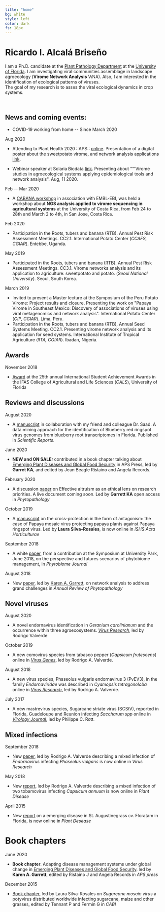 ```yaml
---
title: "home"
bg: white
style: left
color: dark
fs: 18px
---
```


<style>
.moge {
  background: url(../img/Lake.png);
}
</style>

# **Ricardo I. Alcalá Briseño**

I am a Ph.D. candidate at the [Plant Pathology Department](https://plantpath.ifas.ufl.edu/) at the [University of Florida](https://ufl.edu). I am investigating viral communities assemblage in landscape agroecology (**Virome Network Analysis** V*i*NA). Also, I am interested in the identification of ecological patterns of viruses.  
The goal of my research is to asses the viral ecological dynamics in crop systems.

<div align="center">
  <span class="more-icons">
  <a href="mailto:ralcala@ufl.edu"><i class="fa fa-envelope fa-5x"></i></a>
  <a href="https://github.com/ricardoi/"><i class="fa fa-github fa-5x"></i></a>
  <a href="https://twitter.com/ricardoi_"><i class="fa fa-twitter fa-5x"></i></a>
  <a href="http://scholar.google.com/citations?user=SkBxudIAAAAJ&amp;hl=en"><i class="ai ai-google-scholar fa-5x"></i></a>
  <a href="https://orcid.org/0000-0002-7031-2195"><i class="fa fa-orcid fa-5x"></i></a>
  </span>
</div>

<br />

## News and coming events:

- COVID-19 working from home -- Since March 2020

Aug 2020
- Attending to Plant Health 2020 ::APS:: [online](https://www.apsnet.org/meetings/annual/planthealth2020/Pages/default.aspx). Presentation of a digital poster about the sweetpotato virome, and network analysis applications [link](https://api.ltb.io/show/BPOUE).

- Webinar speaker at Solaria Biodata [link](https://www.youtube.com/watch?v=sjKt4GlxCwM). Presenting about ""'Virome studies in agroecological systems applying epidemiological tools and network analysis". Aug, 11 2020.

Feb -- Mar 2020
- A [CABANA workshop](https://www.ebi.ac.uk/training/events/2020/cabana-workshop-ngs-analysis-applied-virome-sequencing-agricultural-systems) in association with EMBL-EBI, was held  a workshop about **NGS analysis applied to virome sequencing in agricultural systems** at the University of Costa Rica, from Feb 24 to 28th and March 2 to 4th, in San Jose, Costa Rica.

Feb 2020
- Participation in the Roots, tubers and banana (RTB). Annual Pest Risk Assessment Meetings. CC2.1. International Potato Center (*CCAFS, CGIAR*). Entebbe, Uganda.

May 2019
- Participated in the Roots, tubers and banana (RTB). Annual Pest Risk Assessment Meetings. CC3.1. Virome networks analysis and its application to agriculture: sweetpotato and potato. (*Seoul National University*). Seoul, South Korea.

March 2019
- Invited to present a Master lecture at the Symposium of the Peru Potato Virome: Project results and closure. Presenting the work on "Papaya Virome in Southeast Mexico: Discovery of associations of viruses using viral metagenomics and network analysis". International Potato Center (*CIP, CGIAR*). Lima, Peru.
- Participation in the Roots, tubers and banana (RTB), Annual Seed Systems Meeting. CC2.1. Presenting virome network analysis and its application for seed systems. International Institute of Tropical Agriculture (*IITA, CGIAR*). Ibadan, Nigeria.

## Awards

November 2018
- [Award](http://blogs.ifas.ufl.edu/cals/2018/11/16/cals-students-earn-prestigious-uf-honors-at-2018-international-student-achievement-award-ceremony/) at the 25th annual International Student Achievement Awards in the IFAS College of Agricultural and Life Sciences (*CALS*), University of Florida

## Reviews and discussions

August 2020
- A [manuscript](https://www.nature.com/articles/s41598-020-68654-3) in collaboration with my friend and colleague Dr. Saad. A data mining approach for the identification of Blueberry red ringspot virus genomes from blueberry root transcriptomes in Florida. Published in *Scientific Reports*.

June 2020
- **NEW and ON SALE:** contributed in a book chapter talking about [Emerging Plant Diseases and Global Food Security](http://my.apsnet.org/ItemDetail?iProductCode=46376) in APS Press, led by **Garret KA**, and edited by Jean Beagle Ristaino and Angela Records.

February 2020
- A discussion [paper](https://apsjournals.apsnet.org/doi/abs/10.1094/PHYTO-05-19-0168-RVW) on Effective altruism as an ethical lens on research priorities. A live document coming soon. Led by **Garrett KA**
open access in *Phytopathology*

October 2019
- A [manuscript](https://www.actahort.org/books/1250/1250_9.htm) on the cross-protection in the form of antagonism: the case of Papaya mosaic virus protecting papaya plants against Papaya ringspot virus. Led by **Laura Silva-Rosales**, is now online in *ISHS Acta Horticulturae*

September 2018
- A white [paper](https://apsjournals.apsnet.org/doi/abs/10.1094/PBIOMES-01-19-0006-W), from a contribution at the Symposium at University Park, June 2018, on the perspective and futures scenarios of phytobiome management, in *Phytobiome Journal*

August 2018
- New [paper](http://www.annualreviews.org/eprint/nXc5fhtEmv72yUywmaj8/full/10.1146/annurev-phyto-080516-035326), led by [Karen A. Garrett](https://twitter.com/garret_lab), on network analysis to address grand challenges in *Annual Review of Phytopathology*

## Novel viruses

August 2020
- A novel endornavirus identification in *Geranium carolinianum* and the occurrence within three agroecosystems. [*Virus Research*](https://www.sciencedirect.com/science/article/abs/pii/S0168170220310236), led by Rodrigo Valverde

October 2019
- A new comovirus species from tabasco pepper (*Capsicum frutescens*) online in [*Virus Genes*](https://link.springer.com/article/10.1007/s11262-019-01707-6), led by Rodrigo A. Valverde.

August 2018
- A new virus species, Phaseolus vulgaris endornavirus 3 (PvEV3), in the family *Endornaviridae* was described in *Cyamopsis tetragonoloba*  online in [*Virus Research*](https://link.springer.com/article/10.1007/s00705-018-3831-9), led by Rodrigo A. Valverde.

July 2017
- A new mastrevirus species, Sugarcane striate virus (SCStV), reported in Florida, Guadeloupe and Reunion infecting *Saccharum spp* online in [*Virology Journal*](https://virologyj.biomedcentral.com/articles/10.1186/s12985-017-0810-9), led by Philippe C. Rott.

## Mixed infections
September 2018
- New [paper](https://www.sciencedirect.com/science/article/pii/S0168170218304805), led by Rodrigo A. Valverde describing a mixed infection of *Endornavirus* infecting *Phaseolus vulgaris* is now online in *Virus Research*

May 2018
- New [report](https://apsjournals.apsnet.org/doi/full/10.1094/PDIS-11-17-1847-PDN), led by Rodrigo A. Valverde describing a mixed infection of two tobamovirus infecting *Capsicum annuum* is now online in *Plant Disease*

April 2015
- New [report](https://apsjournals.apsnet.org/doi/full/10.1094/PDIS-11-14-1140-PDN) on a emerging disease in St. Augustinegrass cv. Floratam in Florida, is now online in *Plant Desease*

# Book chapters

June 2020
- **Book chapter**. Adapting disease management systems under global change in [Emerging Plant Diseases and Global Food Security](http://my.apsnet.org/ItemDetail?iProductCode=46376).
led by **Karen A. Garrett**, edited by Ristaino J and Angela Records in *APS press*

December 2015
- [Book chapter](https://www.cabdirect.org/cabdirect/abstract/20153421742), led by Laura Silva-Rosales on *Sugarcane mosaic virus* a potyvirus distributed worldwide infecting sugarcane, maize and other grasses, edited by Tennant P and Fermin G in *CABI*
